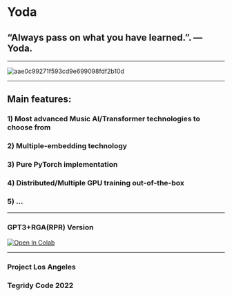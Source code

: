 # Yoda
## “Always pass on what you have learned.”. — Yoda.

***

![aae0c99271f593cd9e699098fdf2b10d](https://user-images.githubusercontent.com/56325539/172023925-326cbb90-879b-4b6a-878f-4d2e1969248b.jpg)

***

## Main features:

### 1) Most advanced Music AI/Transformer technologies to choose from
### 2) Multiple-embedding technology
### 3) Pure PyTorch implementation
### 4) Distributed/Multiple GPU training out-of-the-box
### 5) ...

***

### GPT3+RGA(RPR) Version

[![Open In Colab][colab-badge]][colab-notebook]

[colab-notebook]: <https://colab.research.google.com/github/asigalov61/Yoda/blob/main/Yoda.ipynb>
[colab-badge]: <https://colab.research.google.com/assets/colab-badge.svg>

***

### Project Los Angeles

### Tegridy Code 2022
